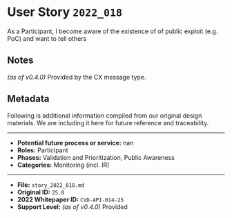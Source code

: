 
# User Story `2022_018` #

<!-- story-start -->As a Participant, I become aware of the existence of of public exploit (e.g. PoC) and want to tell others<!-- story-end -->

## Notes ##

*(as of v0.4.0)*
Provided by the CX message type.

## Metadata ##

Following is additional information compiled from our original design materials.
We are including it here for future reference and traceability.

---

- **Potential future process or service:** nan
- **Roles:** Participant
- **Phases:** Validation and Prioritization, Public Awareness
- **Categories:** Monitoring (incl. IR)

---

- **File:** `story_2022_018.md`
- **Original ID:** `25.0`
- **2022 Whitepaper ID:** `CVD-API-014-25`
- **Support Level:** *(as of v0.4.0)* Provided
